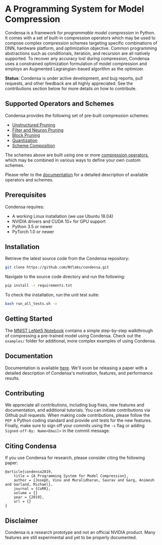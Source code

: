 # A Programming System for Model Compression

Condensa is a framework for _programmable model compression_ in Python.
It comes with a set of built-in compression operators which may be used to
compose complex compression schemes targeting specific combinations of DNN,
hardware platform, and optimization objective.
Common programming abstractions such as conditionals, iteration, and
recursion are all natively supported.
To recover any accuracy lost during compression, Condensa uses a constrained
optimization formulation of model compression and employs an Augmented Lagrangian-based
algorithm as the optimizer.

**Status**: Condensa is under active development, and bug reports, pull requests, and other feedback are all highly appreciated. See the contributions section below for more details on how to contribute.

## Supported Operators and Schemes

Condensa provides the following set of pre-built compression schemes:

* [Unstructured Pruning](https://nvlabs.github.io/condensa/modules/schemes.html#unstructured-pruning)
* [Filter and Neuron Pruning](https://nvlabs.github.io/condensa/modules/schemes.html#neuron-pruning)
* [Block Pruning](https://nvlabs.github.io/condensa/modules/schemes.html#block-pruning)
* [Quantization](https://nvlabs.github.io/condensa/modules/schemes.html#quantization)
* [Scheme Composition](https://nvlabs.github.io/condensa/modules/schemes.html#composition)

The schemes above are built using one or more [compression operators](https://nvlabs.github.io/condensa/modules/pi.html), which may be combined in various ways to define your own custom schemes.

Please refer to the [documentation](https://nvlabs.github.io/condensa/index.html) for a detailed description of available operators and schemes.

## Prerequisites

Condensa requires:

* A working Linux installation (we use Ubuntu 18.04)
* NVIDIA drivers and CUDA 10+ for GPU support
* Python 3.5 or newer
* PyTorch 1.0 or newer

## Installation

Retrieve the latest source code from the Condensa repository:

```bash
git clone https://github.com/NVlabs/condensa.git
```

Navigate to the source code directory and run the following:

```bash
pip install -r requirements.txt
```

To check the installation, run the unit test suite:

```bash
bash run_all_tests.sh -v
```

## Getting Started

The [MNIST LeNet5 Notebook](https://github.com/NVlabs/condensa/blob/master/notebooks/LeNet5.ipynb) contains a simple step-by-step walkthrough of compressing a pre-trained model using Condensa. Check out the `examples/` folder for additional, more complex examples of using Condensa.

## Documentation

Documentation is available [here](https://nvlabs.github.io/condensa/). We'll soon be releasing a paper with a detailed
description of Condensa's motivation, features, and performance results.

## Contributing

We appreciate all contributions, including bug fixes, new features and documentation, and additional tutorials. You can initiate
contributions via Github pull requests. When making code contributions, please follow the `PEP 8` Python coding standard and provide
unit tests for the new features. Finally, make sure to sign off your commits using the `-s` flag or adding 
`Signed-off-By: Name<Email>` in the commit message.

## Citing Condensa

If you use Condensa for research, please consider citing the following paper:

```
@article{condensa2019,
    title = {A Programming System for Model Compression},
    author = {Joseph, Vinu and Muralidharan, Saurav and Garg, Animesh and Garland, Michael},
    journal = {CoRR},
    volume = {}
    year = {2019},
    url = {}
}
```

## Disclaimer

Condensa is a research prototype and not an official NVIDIA product. Many features are still experimental and yet to be properly documented.
